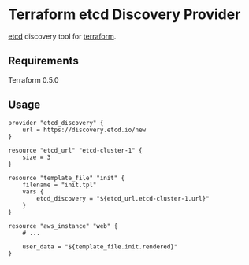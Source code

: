 Terraform etcd Discovery Provider
=================================

[etcd](http://github.com/coreos/etcd) discovery tool for [terraform](http://terraform.io). 

Requirements
------------
Terraform 0.5.0

Usage
-----

```
provider "etcd_discovery" {
	url = https://discovery.etcd.io/new
}

resource "etcd_url" "etcd-cluster-1" {
	size = 3
}

resource "template_file" "init" {
	filename = "init.tpl"
	vars {
		etcd_discovery = "${etcd_url.etcd-cluster-1.url}"
	}
}

resource "aws_instance" "web" {
	# ...

	user_data = "${template_file.init.rendered}"
}
```
